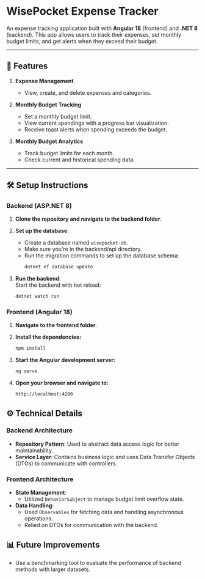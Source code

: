 # WisePocket Expense Tracker

An expense tracking application built with **Angular 18** (frontend) and **.NET 8** (backend). This app allows users to track their expenses, set monthly budget limits, and get alerts when they exceed their budget.

---

## 🚀 Features

1. **Expense Management**  
   - View, create, and delete expenses and categories.
   
2. **Monthly Budget Tracking**  
   - Set a monthly budget limit.
   - View current spendings with a progress bar visualization.
   - Receive toast alerts when spending exceeds the budget.

3. **Monthly Budget Analytics**  
   - Track budget limits for each month.
   - Check current and historical spending data.

---

## 🛠 Setup Instructions

### Backend (ASP.NET 8)

1. **Clone the repository and navigate to the backend folder**.  
2. **Set up the database**:  
   - Create a database named `wisepocket-db`.
   - Make sure you're in the backend/api directory.
   - Run the migration commands to set up the database schema:  
     ```bash
     dotnet ef database update
     ```

3. **Run the backend**:  
   Start the backend with hot reload:  
   ```bash
   dotnet watch run
   ```
### Frontend (Angular 18)

1. **Navigate to the frontend folder.**

2. **Install the dependencies:**

   ```bash
   npm install
   ```
3. **Start the Angular development server:**

     ```bash
     ng serve
     ```
4. **Open your browser and navigate to:**

     ```bash
     http://localhost:4200
     ```
## ⚙️ Technical Details

### Backend Architecture
- **Repository Pattern**: Used to abstract data access logic for better maintainability.
- **Service Layer**: Contains business logic and uses Data Transfer Objects (DTOs) to communicate with controllers.

### Frontend Architecture
- **State Management**:
  - Utilized `BehaviorSubject` to manage budget limit overflow state.
- **Data Handling**:
  - Used `Observables` for fetching data and handling asynchronous operations.
  - Relied on DTOs for communication with the backend.

## 📊 Future Improvements
- Use a benchmarking tool to evaluate the performance of backend methods with larger datasets.

